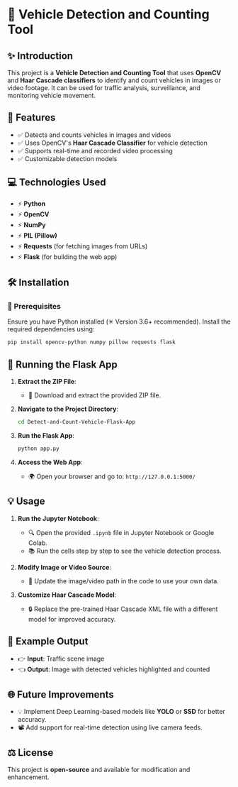 # 🚗 Vehicle Detection and Counting Tool

## ✨ Introduction

This project is a **Vehicle Detection and Counting Tool** that uses **OpenCV** and **Haar Cascade classifiers** to identify and count vehicles in images or video footage. It can be used for traffic analysis, surveillance, and monitoring vehicle movement.

## 🔧 Features

- ✅ Detects and counts vehicles in images and videos
- ✅ Uses OpenCV's **Haar Cascade Classifier** for vehicle detection
- ✅ Supports real-time and recorded video processing
- ✅ Customizable detection models

## 💻 Technologies Used

- ⚡ **Python**
- ⚡ **OpenCV**
- ⚡ **NumPy**
- ⚡ **PIL (Pillow)**
- ⚡ **Requests** (for fetching images from URLs)
- ⚡ **Flask** (for building the web app)

## 🛠️ Installation

### 🔧 Prerequisites

Ensure you have Python installed (✳ Version 3.6+ recommended). Install the required dependencies using:

```bash
pip install opencv-python numpy pillow requests flask
```

## 🚀 Running the Flask App

1. **Extract the ZIP File**:
   - 📂 Download and extract the provided ZIP file.

2. **Navigate to the Project Directory**:
   ```bash
   cd Detect-and-Count-Vehicle-Flask-App
   ```

3. **Run the Flask App**:
   ```bash
   python app.py
   ```

4. **Access the Web App**:
   - 🌍 Open your browser and go to: `http://127.0.0.1:5000/`

## 💡 Usage

1. **Run the Jupyter Notebook**:
   - 🔍 Open the provided `.ipynb` file in Jupyter Notebook or Google Colab.
   - 📚 Run the cells step by step to see the vehicle detection process.

2. **Modify Image or Video Source**:
   - 🎥 Update the image/video path in the code to use your own data.

3. **Customize Haar Cascade Model**:
   - 🔒 Replace the pre-trained Haar Cascade XML file with a different model for improved accuracy.

## 📸 Example Output

- 👉 **Input**: Traffic scene image
- 👈 **Output**: Image with detected vehicles highlighted and counted

## 🌐 Future Improvements

- 💡 Implement Deep Learning-based models like **YOLO** or **SSD** for better accuracy.
- 📽️ Add support for real-time detection using live camera feeds.

## ⚖️ License

This project is **open-source** and available for modification and enhancement.

